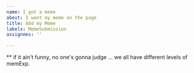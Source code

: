 ```yaml
---
name: I got a meme
about: I want my meme on the page
title: Add my Meme
labels: MemeSubmission
assignees: ''

---
```


** if it ain't funny, no one's gonna judge ... we all have different levels of memExp.
